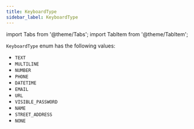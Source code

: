 ```yaml
---
title: KeyboardType
sidebar_label: KeyboardType
---
```

import Tabs from '@theme/Tabs';
import TabItem from '@theme/TabItem';

`KeyboardType` enum has the following values:

* `TEXT`
* `MULTILINE`
* `NUMBER`
* `PHONE`
* `DATETIME`
* `EMAIL`
* `URL`
* `VISIBLE_PASSWORD`
* `NAME`
* `STREET_ADDRESS`
* `NONE`